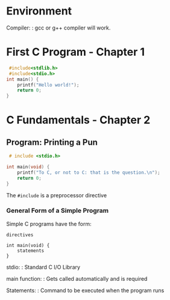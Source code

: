 # Environment

Compiler:
  : gcc or g++ compiler will work.

# First C Program - Chapter 1

~~~c
 #include<stdlib.h>
 #include<stdio.h>
int main() {
    printf("Hello world!");
    return 0;
}
~~~

# C Fundamentals - Chapter 2

## Program: Printing a Pun

~~~c
 # include <stdio.h>

int main(void) {
    printf("To C, or not to C: that is the question.\n");
    return 0;
}
~~~

The `#include` is a preprocessor directive

### General Form of a Simple Program

Simple C programs have the form:

    directives

    int main(void) {
        statements
    }

stdio:
  : Standard C I/O Library

main function:
  : Gets called automatically and is required

Statements:
  : Command to be executed when the program runs
